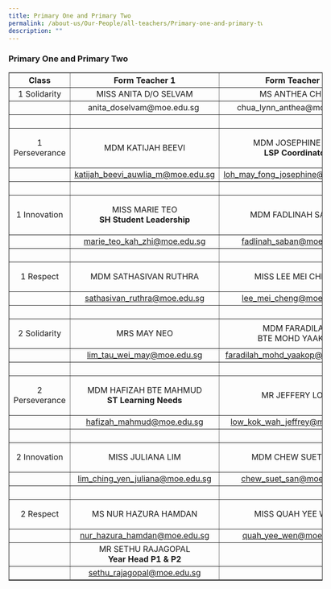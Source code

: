 ```yaml
---
title: Primary One and Primary Two
permalink: /about-us/Our-People/all-teachers/Primary-one-and-primary-two/
description: ""
---
```

### **Primary One and Primary Two**

<table border="1" cellpadding="1" cellspacing="1" style="width:624px">
	<thead>
		<tr>
			<th scope="col" style="width:106px">Class</th>
			<th scope="col" style="width:249px">Form Teacher 1</th>
			<th scope="col" style="width:251px">Form Teacher 2</th>
		</tr>
	</thead>
	<tbody>
		<tr>
			<td style="text-align:center; width:106px">1 Solidarity</td>
			<td style="text-align:center; width:249px">MISS ANITA D/O SELVAM</td>
			<td style="text-align:center; width:251px">MS ANTHEA CHUA</td>
		</tr>
		<tr>
			<td style="width:106px">&nbsp;</td>
			<td style="text-align:center; width:249px">anita_doselvam@moe.edu.sg&nbsp;</td>
			<td style="text-align:center; width:251px">&nbsp;chua_lynn_anthea@moe.edu.sg</td>
		</tr>
		<tr>
			<td style="width:106px">&nbsp;</td>
			<td style="text-align:center; width:249px">&nbsp;</td>
			<td style="text-align:center; width:251px">&nbsp;</td>
		</tr>
		<tr>
			<td style="width:106px">
			<p style="text-align:center">1 Perseverance</p>
			</td>
			<td style="text-align:center; width:249px">MDM KATIJAH BEEVI</td>
			<td style="text-align:center; width:251px">MDM JOSEPHINE LOH<br />
			<strong>LSP Coordinator</strong></td>
		</tr>
		<tr>
			<td style="width:106px">&nbsp;</td>
			<td style="text-align:center; width:249px"><a href="mailto:katijah_beevi_auwlia_m@moe.edu.sg" target="">katijah_beevi_auwlia_m@moe.edu.sg</a></td>
			<td style="text-align:center; width:251px"><a href="mailto:loh_may_fong_josephine@moe.edu.sg" target="">loh_may_fong_josephine@moe.edu.sg</a></td>
		</tr>
		<tr>
			<td style="width:106px">&nbsp;</td>
			<td style="text-align:center; width:249px">&nbsp;</td>
			<td style="text-align:center; width:251px">&nbsp;</td>
		</tr>
		<tr>
			<td style="width:106px">
			<p style="text-align:center">1 Innovation</p>
			</td>
			<td style="width:249px">
			<p style="text-align:center">MISS MARIE TEO<br />
			<strong>SH Student Leadership</strong></p>
			</td>
			<td style="text-align:center; width:251px">MDM FADLINAH SABAN</td>
		</tr>
		<tr>
			<td style="width:106px">&nbsp;</td>
			<td style="text-align:center; width:249px"><a href="mailto:marie_teo_kah_zhi@moe.edu.sg" target="">marie_teo_kah_zhi@moe.edu.sg</a></td>
			<td style="text-align:center; width:251px"><a href="mailto:fadlinah_saban@moe.edu.sg" target="">fadlinah_saban@moe.edu.sg</a></td>
		</tr>
		<tr>
			<td style="width:106px">&nbsp;</td>
			<td style="text-align:center; width:249px">&nbsp;</td>
			<td style="text-align:center; width:251px">&nbsp;</td>
		</tr>
		<tr>
			<td style="width:106px">
			<p style="text-align:center">1 Respect</p>
			</td>
			<td style="text-align:center; width:249px">MDM SATHASIVAN RUTHRA</td>
			<td style="text-align:center; width:251px">MISS LEE MEI CHENG</td>
		</tr>
		<tr>
			<td style="width:106px">&nbsp;</td>
			<td style="text-align:center; width:249px"><a href="mailto:sathasivan_ruthra@moe.edu.sg" target="">sathasivan_ruthra@moe.edu.sg</a></td>
			<td style="text-align:center; width:251px"><a href="mailto:lee_mei_cheng@moe.edu.sg" target="">lee_mei_cheng@moe.edu.sg</a></td>
		</tr>
		<tr>
			<td style="width:106px">&nbsp;</td>
			<td style="text-align:center; width:249px">&nbsp;</td>
			<td style="text-align:center; width:251px">&nbsp;</td>
		</tr>
		<tr>
			<td style="width:106px">
			<p style="text-align:center">2 Solidarity</p>
			</td>
			<td style="text-align:center; width:249px">MRS MAY NEO</td>
			<td style="text-align:center; width:251px">MDM FARADILAH<br />
			BTE MOHD YAAKOP</td>
		</tr>
		<tr>
			<td style="width:106px">&nbsp;</td>
			<td style="text-align:center; width:249px"><a href="mailto:lim_tau_wei_may@moe.edu.sg" target="">lim_tau_wei_may@moe.edu.sg</a></td>
			<td style="text-align:center; width:251px"><a href="mailto:faradilah_mohd_yaakop@moe.edu.sg" target="">faradilah_mohd_yaakop@moe.edu.sg</a></td>
		</tr>
		<tr>
			<td style="width:106px">&nbsp;</td>
			<td style="text-align:center; width:249px">&nbsp;</td>
			<td style="text-align:center; width:251px">&nbsp;</td>
		</tr>
		<tr>
			<td style="width:106px">
			<p style="text-align:center">2 Perseverance</p>
			</td>
			<td style="text-align:center; width:249px">MDM HAFIZAH BTE MAHMUD<br />
			<strong>ST Learning Needs</strong></td>
			<td style="text-align:center; width:251px">MR JEFFERY LOW</td>
		</tr>
		<tr>
			<td style="width:106px">&nbsp;</td>
			<td style="text-align:center; width:249px"><a href="mailto:hafizah_mahmud@moe.edu.sg" target="">hafizah_mahmud@moe.edu.sg</a></td>
			<td style="text-align:center; width:251px"><a href="mailto:low_kok_wah_jeffrey@moe.edu.sg" target="">low_kok_wah_jeffrey@moe.edu.sg</a></td>
		</tr>
		<tr>
			<td style="width:106px">&nbsp;</td>
			<td style="text-align:center; width:249px">&nbsp;</td>
			<td style="text-align:center; width:251px">&nbsp;</td>
		</tr>
		<tr>
			<td style="width:106px">
			<p style="text-align:center">2 Innovation</p>
			</td>
			<td style="text-align:center; width:249px">MISS JULIANA LIM</td>
			<td style="text-align:center; width:251px">MDM CHEW SUET SAN</td>
		</tr>
		<tr>
			<td style="width:106px">&nbsp;</td>
			<td style="text-align:center; width:249px"><a href="mailto:lim_ching_yen_juliana@moe.edu.sg" target="">lim_ching_yen_juliana@moe.edu.sg</a></td>
			<td style="text-align:center; width:251px"><a href="mailto:chew_suet_san@moe.edu.sg" target="">chew_suet_san@moe.edu.sg</a></td>
		</tr>
		<tr>
			<td style="width:106px">&nbsp;</td>
			<td style="text-align:center; width:249px">&nbsp;</td>
			<td style="text-align:center; width:251px">&nbsp;</td>
		</tr>
		<tr>
			<td style="width:106px">
			<p style="text-align:center">2 Respect</p>
			</td>
			<td style="text-align:center; width:249px">MS NUR HAZURA HAMDAN</td>
			<td style="text-align:center; width:251px">MISS QUAH YEE WEN</td>
		</tr>
		<tr>
			<td style="width:106px">&nbsp;</td>
			<td style="text-align:center; width:249px"><a href="mailto:nur_hazura_hamdan@moe.edu.sg" target="">nur_hazura_hamdan@moe.edu.sg</a></td>
			<td style="text-align:center; width:251px"><a href="mailto:quah_yee_wen@moe.edu.sg" target="">quah_yee_wen@moe.edu.sg</a></td>
		</tr>
		<tr>
			<td style="width:106px">&nbsp;</td>
			<td style="text-align:center; width:249px">MR SETHU RAJAGOPAL<br />
			<strong>Year Head P1 &amp; P2</strong></td>
			<td style="text-align:center; width:251px">&nbsp;</td>
		</tr>
		<tr>
			<td style="width:106px">&nbsp;</td>
			<td style="text-align:center; width:249px"><a href="mailto:sethu_rajagopal@moe.edu.sg" target="">sethu_rajagopal@moe.edu.sg</a></td>
			<td style="text-align:center; width:251px">&nbsp;</td>
		</tr>
	</tbody>
</table>

<p>&nbsp;</p>